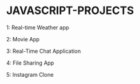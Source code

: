 # JAVASCRIPT-PROJECTS

1: Real-time Weather app

2: Movie App

3: Real-Time Chat Application

4: File Sharing App

5: Instagram Clone
